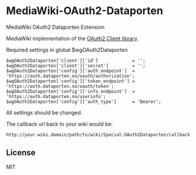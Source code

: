 MediaWiki-OAuth2-Dataporten
==========================

MediaWiki OAuth2 Dataporten Extension

MediaWiki implementation of the [OAuth2 Client library](https://github.com/kasperrt/OAuth2-Client).

Required settings in global $wgOAuth2Dataporten

    $wgOAuth2Dataporten['client']['id']             = '';
    $wgOAuth2Dataporten['client']['secret']         = '';
    $wgOAuth2Dataporten['config']['auth_endpoint']  = 'https://auth.dataporten.no/oauth/authorization'; 
    $wgOAuth2Dataporten['config']['token_endpoint'] = 'https://auth.dataporten.no/oauth/token';
    $wgOAuth2Dataporten['config']['info_endpoint']  = 'https://auth.dataporten.no/userinfo';
    $wgOAuth2Dataporten['config']['auth_type']      = 'Bearer';

All settings should be changed.

The callback url back to your wiki would be:

    http://your.wiki.domain/path/to/wiki/Special:OAuth2Dataporten/callback

License
-------
MIT

